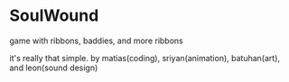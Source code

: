 # SoulWound
game with ribbons, baddies, and more ribbons

it's really that simple.
by matias(coding), sriyan(animation), batuhan(art), and leon(sound design)
